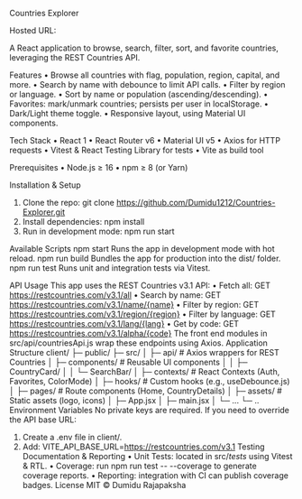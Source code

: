Countries Explorer

Hosted URL: 

A React application to browse, search, filter, sort, and favorite countries, leveraging the REST Countries API.

Features
•	Browse all countries with flag, population, region, capital, and more.
•	Search by name with debounce to limit API calls.
•	Filter by region or language.
•	Sort by name or population (ascending/descending).
•	Favorites: mark/unmark countries; persists per user in localStorage.
•	Dark/Light theme toggle.
•	Responsive layout, using Material UI components.

Tech Stack
•	React 1
•	React Router v6
•	Material UI v5
•	Axios for HTTP requests
•	Vitest & React Testing Library for tests
•	Vite as build tool

Prerequisites
•	Node.js ≥ 16
•	npm ≥ 8 (or Yarn)


Installation & Setup
1.	Clone the repo:
git clone https://github.com/Dumidu1212/Countries-Explorer.git
2.	Install dependencies:
npm install
3.	Run in development mode:
npm run start


Available Scripts
npm start
Runs the app in development mode with hot reload.
npm run build
Bundles the app for production into the dist/ folder.
npm run test
Runs unit and integration tests via Vitest.


API Usage
This app uses the REST Countries v3.1 API:
•	Fetch all: GET https://restcountries.com/v3.1/all
•	Search by name: GET https://restcountries.com/v3.1/name/{name}
•	Filter by region: GET https://restcountries.com/v3.1/region/{region}
•	Filter by language: GET https://restcountries.com/v3.1/lang/{lang}
•	Get by code: GET https://restcountries.com/v3.1/alpha/{code}
The front end modules in src/api/countriesApi.js wrap these endpoints using Axios.
Application Structure
client/
├─ public/
├─ src/
│  ├─ api/                # Axios wrappers for REST Countries
│  ├─ components/         # Reusable UI components
│  │  ├─ CountryCard/
│  │  └─ SearchBar/
│  ├─ contexts/           # React Contexts (Auth, Favorites, ColorMode)
│  ├─ hooks/              # Custom hooks (e.g., useDebounce.js)
│  ├─ pages/              # Route components (Home, CountryDetails)
│  ├─ assets/             # Static assets (logo, icons)
│  ├─ App.jsx
│  ├─ main.jsx
│  └─ ...
└─ ..
Environment Variables
No private keys are required. If you need to override the API base URL:
1.	Create a .env file in client/.
2.	Add:
VITE_API_BASE_URL=https://restcountries.com/v3.1
Testing Documentation & Reporting
•	Unit Tests: located in src/_tests_ using Vitest & RTL.
•	Coverage: run npm run test -- --coverage to generate coverage reports.
•	Reporting: integration with CI can publish coverage badges.
License
MIT © Dumidu Rajapaksha

